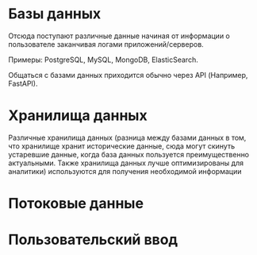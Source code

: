 # Базы данных

Отсюда поступают различные данные начиная от информации о пользователе заканчивая логами приложений/серверов.

Примеры: PostgreSQL, MySQL, MongoDB, ElasticSearch.

Общаться с базами данных приходится обычно через API (Например, FastAPI).

# Хранилища данных

Различные хранилища данных (разница между базами данных в том, что хранилище хранит исторические данные, сюда могут скинуть устаревшие данные, когда база данных пользуется преимущественно актуальными. Также хранилища данных лучше оптимизированы для аналитики) используются для получения необходимой информации

# Потоковые данные

# Пользовательский ввод